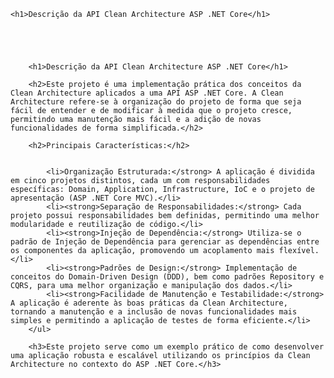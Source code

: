 



  
    <h1>Descrição da API Clean Architecture ASP .NET Core</h1>
    



   
        <h1>Descrição da API Clean Architecture ASP .NET Core</h1>

        <h2>Este projeto é uma implementação prática dos conceitos da Clean Architecture aplicados a uma API ASP .NET Core. A Clean Architecture refere-se à organização do projeto de forma que seja fácil de entender e de modificar à medida que o projeto cresce, permitindo uma manutenção mais fácil e a adição de novas funcionalidades de forma simplificada.</h2>

        <h2>Principais Características:</h2>

        
            <li>Organização Estruturada:</strong> A aplicação é dividida em cinco projetos distintos, cada um com responsabilidades específicas: Domain, Application, Infrastructure, IoC e o projeto de apresentação (ASP .NET Core MVC).</li>
            <li><strong>Separação de Responsabilidades:</strong> Cada projeto possui responsabilidades bem definidas, permitindo uma melhor modularidade e reutilização de código.</li>
            <li><strong>Injeção de Dependência:</strong> Utiliza-se o padrão de Injeção de Dependência para gerenciar as dependências entre os componentes da aplicação, promovendo um acoplamento mais flexível.</li>
            <li><strong>Padrões de Design:</strong> Implementação de conceitos do Domain-Driven Design (DDD), bem como padrões Repository e CQRS, para uma melhor organização e manipulação dos dados.</li>
            <li><strong>Facilidade de Manutenção e Testabilidade:</strong> A aplicação é aderente às boas práticas da Clean Architecture, tornando a manutenção e a inclusão de novas funcionalidades mais simples e permitindo a aplicação de testes de forma eficiente.</li>
        </ul>

        <h3>Este projeto serve como um exemplo prático de como desenvolver uma aplicação robusta e escalável utilizando os princípios da Clean Architecture no contexto do ASP .NET Core.</h3>
   




